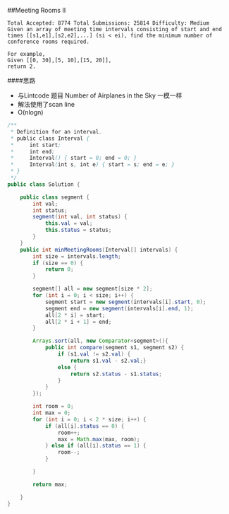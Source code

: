 ##Meeting Rooms II

	Total Accepted: 8774 Total Submissions: 25814 Difficulty: Medium
	Given an array of meeting time intervals consisting of start and end times [[s1,e1],[s2,e2],...] (si < ei), find the minimum number of conference rooms required.

	For example,
	Given [[0, 30],[5, 10],[15, 20]],
	return 2.


####思路
- 与Lintcode 题目 Number of Airplanes in the Sky 一模一样
- 解法使用了scan line
- O(nlogn)

```java
/**
 * Definition for an interval.
 * public class Interval {
 *     int start;
 *     int end;
 *     Interval() { start = 0; end = 0; }
 *     Interval(int s, int e) { start = s; end = e; }
 * }
 */
public class Solution {

    public class segment {
        int val;
        int status;
        segment(int val, int status) {
            this.val = val;
            this.status = status;
        }
    }
    public int minMeetingRooms(Interval[] intervals) {
        int size = intervals.length;
        if (size == 0) {
            return 0;
        }

        segment[] all = new segment[size * 2];
        for (int i = 0; i < size; i++) {
            segment start = new segment(intervals[i].start, 0);
            segment end = new segment(intervals[i].end, 1);
            all[2 * i] = start;
            all[2 * i + 1] = end;
        }

        Arrays.sort(all, new Comparator<segment>(){
            public int compare(segment s1, segment s2) {
                if (s1.val != s2.val) {
                    return s1.val - s2.val;}
                else {
                    return s2.status - s1.status;
                }
            }
        });

        int room = 0;
        int max = 0;
        for (int i = 0; i < 2 * size; i++) {
            if (all[i].status == 0) {
                room++;
                max = Math.max(max, room);
            } else if (all[i].status == 1) {
                room--;
            }

        }

        return max;

    }
}
```
